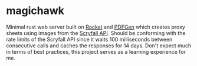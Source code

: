 magichawk
=======
Minimal rust web server built on [Rocket](https://rocket.rs/) and [PDFGen](https://github.com/AndreRenaud/PDFGen) which creates proxy sheets using images from the [Scryfall API](https://scryfall.com/docs/api). Should be conforming with the rate limits of the Scryfall API since it waits 100 milliseconds between consecutive calls and caches the responses for 14 days. Don't expect much in terms of best practices, this project serves as a learning experience for me.